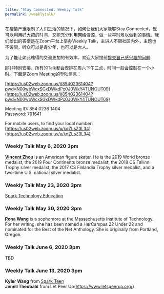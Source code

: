 ```yaml
---
title: "Stay Connected: Weekly Talk"
permalink: /weeklytalk/
---
```


在疫情严重限制了人们生活的情况下，如何让我们大家能够Stay Connected，既可以利用好大把的时间，又能充分利用网络资源，做一些平时难以做到的事情。我们给出的答案是在Zoom平台上举办Weekly Talk，主讲人不限社区内外，主题也不设限，听众可以是青少年，也可以是大人。

为了能让如此难得的交流更加的有效率，欢迎大家提前[提交自己感兴趣的问题](https://docs.google.com/forms/d/e/1FAIpQLSfPfuYiRfTxqsVoEgDNwbDOHnLIXmmv6z4EgSsUWgFwjT7QkA/viewform?usp=sf_link).

除非特别安排，所有的Talk都会安排在周六下午三点，时间一般会控制在一个小时。下面是Zoom Meeting的登陆信息：

[https://us02web.zoom.us/j/85402361404?pwd=N00wbWcxSGxDWkdPc0J0WkY4TUNOUT09](https://us02web.zoom.us/j/85402361404?pwd=N00wbWcxSGxDWkdPc0J0WkY4TUNOUT09)

Meeting ID: 854 0236 1404  
Password: 791641  

For mobile users, to find your local number: [https://us02web.zoom.us/u/kdZLsZ3L34](https://us02web.zoom.us/u/kdZLsZ3L34)

### Weekly Talk May 6, 2020 3pm

**[Vincent Zhou](https://en.wikipedia.org/wiki/Vincent_Zhou)** is an American figure skater. He is the 2019 World bronze medalist, the 2019 Four Continents bronze medalist, the 2018 CS Tallinn Trophy silver medalist, the 2017 CS Finlandia Trophy silver medalist, and a two-time U.S. national silver medalist.

### Weekly Talk May 23, 2020 3pm

[Spark Technology Education](http://www.sparkteched.org/)

### Weekly Talk May 30, 2020 3pm

**[Rona Wang](https://www.linkedin.com/in/rona-wang-a06694147)** is a sophomore at the Massachusetts Institute of Technology. For her writing, she has been named a HerCampus 22 Under 22 and nominated for the Best of the Net Anthology. She is originally from Portland, Oregon.

### Weekly Talk June 6, 2020 3pm

TBD

### Weekly Talk June 13, 2020 3pm

**Kyler Wang** from [Spark Teen](https://sparkteen.org/)  
**Jenell Theobald** from Let Peer Up(https://www.letspeerup.org/)  
